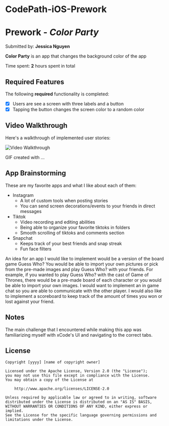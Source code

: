 # CodePath-iOS-Prework
# Prework - *Color Party*

Submitted by: **Jessica Nguyen**

**Color Party** is an app that changes the background color of the app

Time spent: **2** hours spent in total

## Required Features

The following **required** functionality is completed:

- [X] Users are see a screen with three labels and a button
- [X] Tapping the button changes the screen color to a random color
 
## Video Walkthrough

Here's a walkthrough of implemented user stories:

<img src='http://i.imgur.com/link/to/your/gif/file.gif' title='Video Walkthrough' width='' alt='Video Walkthrough' />

<!-- Replace this with whatever GIF tool you used! -->
GIF created with ...  
<!-- Recommended tools:
[Kap](https://getkap.co/) for macOS
[ScreenToGif](https://www.screentogif.com/) for Windows
[peek](https://github.com/phw/peek) for Linux. -->

## App Brainstorming
These are my favorite apps and what I like about each of them:
+ Instagram
  + A lot of custom tools when posting stories
  + You can send screen decorations/events to your friends in direct messages
+ Tiktok
  + Video recording and editing abilities
  + Being able to organize your favorite tiktoks in folders
  + Smooth scrolling of tiktoks and comments section
+ Snapchat
  + Keeps track of your best friends and snap streak
  + Fun face filters

An idea for an app I would like to implement would be a version of the board game Guess Who? You would be able to import your own pictures or pick from the pre-made images and play Guess Who? with your friends. For example, if you wanted to play Guess Who? with the cast of Game of Thrones, there would be a pre-made board of each character or you would be able to import your own images. I would want to implement an in game chat so you are able to communicate with the other player. I would also like to implement a scoreboard to keep track of the amount of times you won or lost against your friend.

## Notes

The main challenge that I encountered while making this app was familiarizing myself with xCode's UI and navigating to the correct tabs.

## License

    Copyright [yyyy] [name of copyright owner]

    Licensed under the Apache License, Version 2.0 (the "License");
    you may not use this file except in compliance with the License.
    You may obtain a copy of the License at

        http://www.apache.org/licenses/LICENSE-2.0

    Unless required by applicable law or agreed to in writing, software
    distributed under the License is distributed on an "AS IS" BASIS,
    WITHOUT WARRANTIES OR CONDITIONS OF ANY KIND, either express or implied.
    See the License for the specific language governing permissions and
    limitations under the License.
